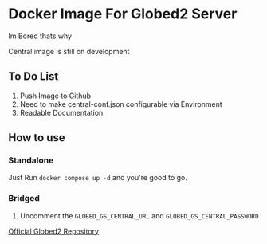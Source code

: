# Docker Image For Globed2 Server

Im Bored thats why

Central image is still on development

## To Do List

1. ~~Push Image to Github~~
2. Need to make central-conf.json configurable via Environment
3. Readable Documentation

## How to use

### Standalone
Just Run `docker compose up -d` and you're good to go.

### Bridged
1. Uncomment the `GLOBED_GS_CENTRAL_URL` and `GLOBED_GS_CENTRAL_PASSWORD`


[Official Globed2 Repository](https://github.com/dankmeme01/globed2)